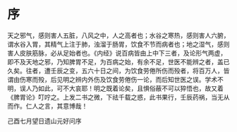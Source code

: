 # 序



天之邪气，感则害人五脏，八风之中，人之高者也；水谷之寒热，感则害人六腑，谓水谷入胃，其精气上注于肺，浊溜于肠胃，饮食不节而病者也；地之湿气，感则害人皮肤筋脉，必从足始者也。《内经》说百病皆由上中下三者，及论形气两虚，即不及天地之邪，乃知脾胃不足，为百病之始，有余不足，世医不能辨之者，盖已久矣。往者，遭壬辰之变，五六十日之间，为饮食劳倦所伤而殁者，将百万人，皆谓由伤寒而殁，后见明之辨内外伤及饮食劳倦伤一论，而后知世医之误。学术不明，误人乃如此，可不大哀耶！明之既着论矣，且惧俗蔽不可以猝悟也，故又着《脾胃论》叮咛之。上发二书之微，下祛千载之惑，此书果行，壬辰药祸，当无从而作。仁人之言，其意博哉！

己酉七月望日遗山元好问序